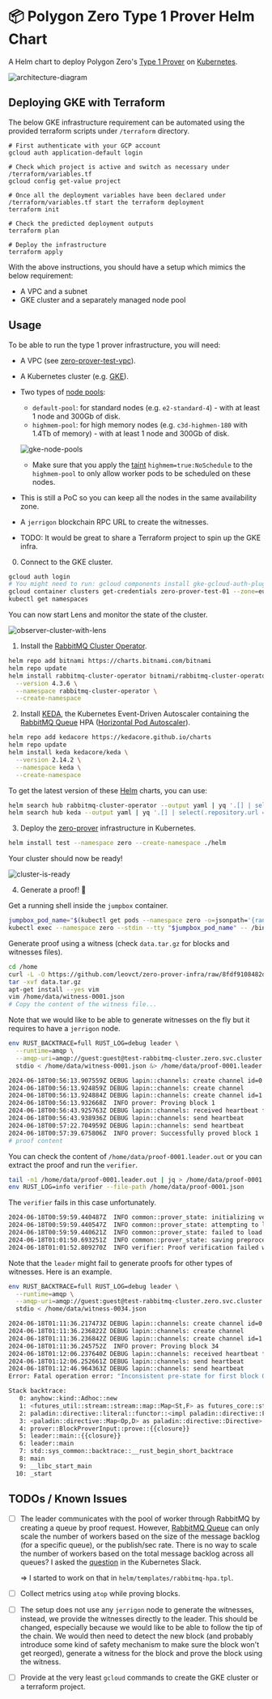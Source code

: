 # 📦 Polygon Zero Type 1 Prover Helm Chart

A Helm chart to deploy Polygon Zero's [Type 1 Prover](https://github.com/0xPolygonZero/zk_evm/tree/develop/zero_bin) on [Kubernetes](https://kubernetes.io/).

![architecture-diagram](./docs/architecture-diagram.png)

## Deploying GKE with Terraform

The below GKE infrastructure requirement can be automated using the provided terraform scripts under `/terraform` directory.

```!
# First authenticate with your GCP account
gcloud auth application-default login

# Check which project is active and switch as necessary under /terraform/variables.tf
gcloud config get-value project

# Once all the deployment variables have been declared under /terraform/variables.tf start the terraform deployment
terraform init

# Check the predicted deployment outputs
terraform plan

# Deploy the infrastructure
terraform apply
```

With the above instructions, you should have a setup which mimics the below requirement:
- A VPC and a subnet
- GKE cluster and a separately managed node pool

## Usage

To be able to run the type 1 prover infrastructure, you will need:

- A VPC (see [zero-prover-test-vpc](https://console.cloud.google.com/networking/networks/details/zero-prover-test-vpc?project=prj-polygonlabs-devtools-dev&authuser=2&pageTab=OVERVIEW)).
- A Kubernetes cluster (e.g. [GKE](https://cloud.google.com/kubernetes-engine/docs)).
- Two types of [node pools](https://cloud.google.com/kubernetes-engine/docs/concepts/node-pools):
  - `default-pool`: for standard nodes (e.g. `e2-standard-4`) - with at least 1 node and 300Gb of disk.
  - `highmem-pool`: for high memory nodes (e.g. `c3d-highmen-180` with 1.4Tb of memory) - with at least 1 node and 300Gb of disk.

  ![gke-node-pools](./docs/gke-node-pools.png)

  - Make sure that you apply the [taint](https://kubernetes.io/docs/concepts/scheduling-eviction/taint-and-toleration/) `highmem=true:NoSchedule` to the `highmem-pool` to only allow worker pods to be scheduled on these nodes.

- This is still a PoC so you can keep all the nodes in the same availability zone.
- A `jerrigon` blockchain RPC URL to create the witnesses.
- TODO: It would be great to share a Terraform project to spin up the GKE infra.

0. Connect to the GKE cluster.

```bash
gcloud auth login
# You might need to run: gcloud components install gke-gcloud-auth-plugin
gcloud container clusters get-credentials zero-prover-test-01 --zone=europe-west1-c
kubectl get namespaces
```

You can now start Lens and monitor the state of the cluster.

![observer-cluster-with-lens](./docs/observer-cluster-with-lens.png)


1. Install the [RabbitMQ Cluster Operator](https://www.rabbitmq.com/kubernetes/operator/operator-overview).

```bash
helm repo add bitnami https://charts.bitnami.com/bitnami
helm repo update
helm install rabbitmq-cluster-operator bitnami/rabbitmq-cluster-operator \
  --version 4.3.6 \
  --namespace rabbitmq-cluster-operator \
  --create-namespace
```

2. Install [KEDA](https://keda.sh/), the Kubernetes Event-Driven Autoscaler containing the [RabbitMQ Queue](https://www.rabbitmq.com/kubernetes/operator/operator-overview) HPA ([Horizontal Pod Autoscaler](https://kubernetes.io/docs/tasks/run-application/horizontal-pod-autoscale/)).

```bash
helm repo add kedacore https://kedacore.github.io/charts
helm repo update
helm install keda kedacore/keda \
  --version 2.14.2 \
  --namespace keda \
  --create-namespace
```

To get the latest version of these [Helm](https://helm.sh/) charts, you can use:

```bash
helm search hub rabbitmq-cluster-operator --output yaml | yq '.[] | select(.repository.url == "https://charts.bitnami.com/bitnami")'
helm search hub keda --output yaml | yq '.[] | select(.repository.url == "https://kedacore.github.io/charts")'
```

3. Deploy the [zero-prover](https://github.com/0xPolygonZero/zk_evm/tree/develop/zero_bin) infrastructure in Kubernetes.

```bash
helm install test --namespace zero --create-namespace ./helm
```

Your cluster should now be ready!

![cluster-is-ready](./docs/cluster-is-ready.png)

4. Generate a proof! 🥳

Get a running shell inside the `jumpbox` container.

```bash
jumpbox_pod_name="$(kubectl get pods --namespace zero -o=jsonpath='{range .items[*]}{.metadata.name}{"\n"}{end}' | grep jumpbox)"
kubectl exec --namespace zero --stdin --tty "$jumpbox_pod_name" -- /bin/bash
```

Generate proof using a witness (check `data.tar.gz` for blocks and witnesses files).

```bash
cd /home
curl -L -O https://github.com/leovct/zero-prover-infra/raw/8fdf9108482dd63c9424d5a8a555ef892d262c59/data.tar.gz
tar -xvf data.tar.gz
apt-get install --yes vim
vim /home/data/witness-0001.json
# Copy the content of the witness file...
```

Note that we would like to be able to generate witnesses on the fly but it requires to have a `jerrigon` node.

```bash
env RUST_BACKTRACE=full RUST_LOG=debug leader \
  --runtime=amqp \
  --amqp-uri=amqp://guest:guest@test-rabbitmq-cluster.zero.svc.cluster.local:5672 \
  stdio < /home/data/witness-0001.json &> /home/data/proof-0001.leader.out
```

```bash
2024-06-18T00:56:13.907559Z DEBUG lapin::channels: create channel id=0
2024-06-18T00:56:13.924859Z DEBUG lapin::channels: create channel
2024-06-18T00:56:13.924884Z DEBUG lapin::channels: create channel id=1
2024-06-18T00:56:13.932668Z  INFO prover: Proving block 1
2024-06-18T00:56:43.925763Z DEBUG lapin::channels: received heartbeat from server
2024-06-18T00:56:43.938936Z DEBUG lapin::channels: send heartbeat
2024-06-18T00:57:22.704959Z DEBUG lapin::channels: send heartbeat
2024-06-18T00:57:39.675806Z  INFO prover: Successfully proved block 1
# proof content
```

You can check the content of `/home/data/proof-0001.leader.out` or you can extract the proof and run the `verifier`.

```bash
tail -n1 /home/data/proof-0001.leader.out | jq > /home/data/proof-0001.json
env RUST_LOG=info verifier --file-path /home/data/proof-0001.json
```

The `verifier` fails in this case unfortunately.

```bash
2024-06-18T00:59:59.440487Z  INFO common::prover_state: initializing verifier state...
2024-06-18T00:59:59.440547Z  INFO common::prover_state: attempting to load preprocessed verifier circuit from disk...
2024-06-18T00:59:59.440621Z  INFO common::prover_state: failed to load preprocessed verifier circuit from disk. generating it...
2024-06-18T01:01:50.693251Z  INFO common::prover_state: saving preprocessed verifier circuit to disk
2024-06-18T01:01:52.809270Z  INFO verifier: Proof verification failed with error: ProofGenError("Condition failed: `vanishing_polys_zeta [i] == z_h_zeta * reduce_with_powers (chunk, zeta_pow_deg)`")
```

Note that the `leader` might fail to generate proofs for other types of witnesses. Here is an example.

```bash
env RUST_BACKTRACE=full RUST_LOG=debug leader \
  --runtime=amqp \
  --amqp-uri=amqp://guest:guest@test-rabbitmq-cluster.zero.svc.cluster.local:5672 \
  stdio < /home/data/witness-0034.json
```

```bash
2024-06-18T01:11:36.217473Z DEBUG lapin::channels: create channel id=0
2024-06-18T01:11:36.236822Z DEBUG lapin::channels: create channel
2024-06-18T01:11:36.236842Z DEBUG lapin::channels: create channel id=1
2024-06-18T01:11:36.245752Z  INFO prover: Proving block 34
2024-06-18T01:12:06.237640Z DEBUG lapin::channels: received heartbeat from server
2024-06-18T01:12:06.252661Z DEBUG lapin::channels: send heartbeat
2024-06-18T01:12:46.964363Z DEBUG lapin::channels: send heartbeat
Error: Fatal operation error: "Inconsistent pre-state for first block 0x27d9465f649ad19e7e399a0116be7a0ad9225b44d09455c6e2dfa23487a0fb48 with checkpoint state 0x2dab6a1d6d638955507777aecea699e6728825524facbd446bd4e86d44fa5ecd."

Stack backtrace:
   0: anyhow::kind::Adhoc::new
   1: <futures_util::stream::stream::map::Map<St,F> as futures_core::stream::Stream>::poll_next
   2: paladin::directive::literal::functor::<impl paladin::directive::Functor<B> for paladin::directive::literal::Literal<A>>::f_map::{{closure}}
   3: <paladin::directive::Map<Op,D> as paladin::directive::Directive>::run::{{closure}}
   4: prover::BlockProverInput::prove::{{closure}}
   5: leader::main::{{closure}}
   6: leader::main
   7: std::sys_common::backtrace::__rust_begin_short_backtrace
   8: main
   9: __libc_start_main
  10: _start
```

## TODOs / Known Issues

- [ ] The leader communicates with the pool of worker through RabbitMQ by creating a queue by proof request. However, [RabbitMQ Queue](https://keda.sh/docs/2.14/scalers/rabbitmq-queue/) can only scale the number of workers based on the size of the message backlog (for a specific queue), or the publish/sec rate. There is no way to scale the number of workers based on the total message backlog across all queues? I asked the [question](https://kubernetes.slack.com/archives/CKZJ36A5D/p1718671628824279) in the Kubernetes Slack.

  => I started to work on that in `helm/templates/rabbitmq-hpa.tpl`.

- [ ] Collect metrics using `atop` while proving blocks.

- [ ] The setup does not use any `jerrigon` node to generate the witnesses, instead, we provide the witnesses directly to the leader. This should be changed, especially because we would like to be able to follow the tip of the chain. We would then need to detect the new block (and probably introduce some kind of safety mechanism to make sure the block won't get reorged), generate a witness for the block and prove the block using the witness.

- [ ] Provide at the very least `gcloud` commands to create the GKE cluster or a terraform project.
